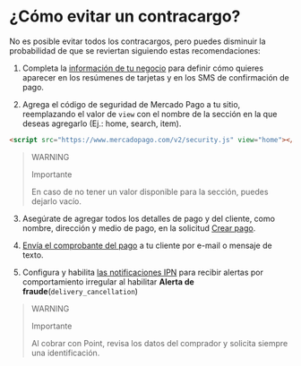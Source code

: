 # ¿Cómo evitar un contracargo?

No es posible evitar todos los contracargos, pero puedes disminuir la probabilidad de que se reviertan siguiendo estas recomendaciones:

1. Completa la [información de tu negocio](https://www.mercadopago[FAKE][URL][DOMAIN]/business#from-section=menu) para definir cómo quieres aparecer en los resúmenes de tarjetas y en los SMS de confirmación de pago.
   
2. Agrega el código de seguridad de Mercado Pago a tu sitio, reemplazando el valor de `view` con el nombre de la sección en la que deseas agregarlo (Ej.: home, search, item).
```html
<script src="https://www.mercadopago.com/v2/security.js" view="home"></script>
```

> WARNING
>
>Importante
>
> En caso de no tener un valor disponible para la sección, puedes dejarlo vacío.

3. Asegúrate de agregar todos los detalles de pago y del cliente, como nombre, dirección y medio de pago, en la solicitud [Crear pago](/developers/es/reference/payments/_payments/post).
   
4. [Envía el comprobante del pago](https://www.mercadopago[FAKER][URL][DOMAIN]/ayuda/16170) a tu cliente por e-mail o mensaje de texto.
   
5. Configura y habilita [las notificaciones IPN](/developers/panel/notifications/ipn) para recibir alertas por comportamiento irregular al habilitar **Alerta de fraude**(`delivery_cancellation`) 

>WARNING
>
>Importante
> 
> Al cobrar con Point, revisa los datos del comprador y solicita siempre una identificación.
>

